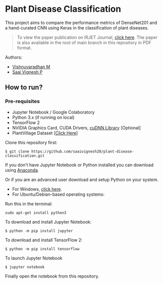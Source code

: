 # Plant Disease Classification
This project aims to compare the performance metrics of DenseNet201 and a hand-curated CNN using Keras in the classification of plant diseases.
> To view the paper publication on IRJET Journal, [click here](https://www.irjet.net/archives/V8/i11/IRJET-V8I1137.pdf). The paper is also available in the root of main branch in this repository in PDF format.

Authors:
* [Vishnuvaradhan M](https://github.com/vishnu884)
* [Saai Vignesh P](https://github.com/saaivignesh20)

## How to run?

### Pre-requisites

 - Jupyter Notebook / Google Colaboratory
 - Python 3.x (if running on local)
 - TensorFlow 2
 - NVIDIA Graphics Card, CUDA Drivers, [cuDNN Library](https://developer.nvidia.com/cudnn) [Optional]
 - PlantVillage Dataset [[Click Here](https://www.tensorflow.org/datasets/catalog/plant_village)]
 
Clone this repository first:  

    $ git clone https://github.com/saaivignesh20/plant-disease-classification.git
If you don't have Jupyter Notebook or Python installed you can download using [Anaconda](https://www.anaconda.com/products/individual).

Or if you are an advanced user download and setup Python on your system.
* For Windows, [click here](https://www.python.org/downloads/).
* For Ubuntu/Debian-based operating systems:

Run this in the terminal:

    sudo apt-get install python3

To download and install Jupyter Notebook:

    $ python -m pip install jupyter
To download and install TensorFlow 2:

    $ python -m pip install tensorflow

To launch Jupyter Notebook

    $ jupyter notebook

Finally open the notebook from this repository.